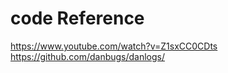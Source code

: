 # code Reference

https://www.youtube.com/watch?v=Z1sxCC0CDts  
https://github.com/danbugs/danlogs/  

